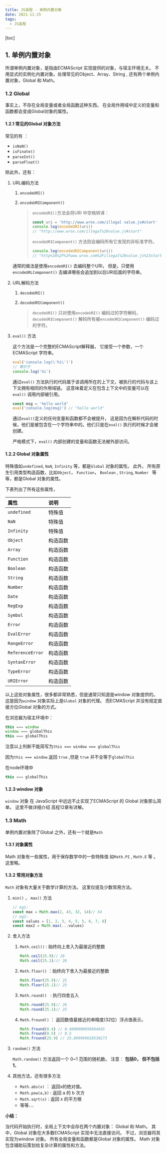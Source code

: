 ```yaml
---
title: JS高程 - 单例内置对象
date: 2021-11-25
tags:
  - JS高程
---
```


[toc]

## 1. 单例内置对象

所谓单例内置对象，是指由ECMAScript 实现提供的对象，与宿主环境无关。 不用显式的实例化内置对象。处理常见的Object、Array、String , 还有两个单例内置对象，Global 和 Math。

### 1.2 Global

事实上，不存在全局变量或者全局函数这种东西。 在全局作用域中定义的变量和函数都会变成Global对象的属性。

#### 1.2.1 常见的Global 对象方法

常见的有 ：

- `isNaN()`
- `isFinate()`
- `parseInt()`
- `parseFloat()`

除此外，还有：

1. URL编码方法
   1. `encodeURI()`

   2. `encodeURIComponent()`

      > `encodeURI()`方法会将URI 中空格转译：
      >
      > ```javascript
      > const uri = 'http://www.wrox.com/illegal value.js#start'
      > console.log(encodeURI(uri))
      > // "http://www.wrox.com/illegal%20value.js#start"
      > ```
      >
      > `encodeURIComponent()` 方法则会编码所有它发现的非标准字符。
      >
      > ```javascript
      > console.log(encodeURIComponent(uri))
      > // "http%3A%2F%2Fwww.wrox.com%2Fillegal%20value.js%23start"
      > ```

   通常的做法是使用`encodeURI()` 去编码整个URI， 但是，只使用`encodeURLComponent()` 去编译哪些会追加到以后URI后面的字符串。

2. URL解码方法
   1. `decodeURI()`

   2. `decodeURIComponent()`

      > `decodeURI()` 只对使用`encodeURI()` 编码过的字符解码，`decodeURIComponent()` 解码所有被`encodeURIComponent()` 编码过的字符。

3. `eval()` 方法

   这个方法是一个完整的ECMAScript解释器， 它接受一个参数，一个ECMAScript 字符串。

   ```javascript
   eval('console.log(\'hi\')')
   // 等价于
   console.log('hi')
   ```

   通过`eval()` 方法执行的代码属于该调用所在的上下文，被执行的代码与该上下文拥有相同的作用域链。 这意味着定义在包含上下文中的变量可以在`eval()` 调用内部被引用。

   ```javascript
   const msg = 'hello world'
   eval('console.log(msg)') // "hello world"
   ```

   通过`eval()`定义的任何变量和函数都不会被提升， 这是因为在解析代码的时候，他们是被包含在一个字符串中的。他们只是在`eval()` 执行的时候才会被创建。

   严格模式下，`eval()` 内部创建的变量和函数无法被外部访问。

#### 1.2.2 Global 对象属性

特殊值如`undefined`, `NaN`, `Infinity` 等，都是`Global` 对象的属性。 此外， 所有原生引用类型构造函数，比如`Object`， `Function`， `Boolean` , `String`, `Number ` 等等，都是Global 对象的属性。

下表列出了所有这些属性，

| 属性             | 说明     |
| :--------------- | :------- |
| `undefined`      | 特殊值   |
| `NaN`            | 特殊值   |
| `Infinity`       | 特殊值   |
| `Object`         | 构造函数 |
| `Array`          | 构造函数 |
| `Function`       | 构造函数 |
| `Boolean`        | 构造函数 |
| `String`         | 构造函数 |
| `Number`         | 构造函数 |
| `Date`           | 构造函数 |
| `RegExp`         | 构造函数 |
| `Symbol`         | 构造函数 |
| `Error`          | 构造函数 |
| `EvalError`      | 构造函数 |
| `RangeError`     | 构造函数 |
| `ReferenceError` | 构造函数 |
| `SyntaxError`    | 构造函数 |
| `TypeError`      | 构造函数 |
| `URIError`       | 构造函数 |

以上这些对象属性，很多都非常熟悉，但是通常只知道是window 对象提供的。 这是因为`window` 对象实际上是`Global` 对象的代理。 而ECMAScript 并没有规定直接方位Global 对象的方式。

在浏览器为宿主环境中：

```javascript
this === window
window === globalThis
this === globalThis
```

注意以上判断不能简写为`this === window === globalThis`

因为`this === window` 返回 `true` ,但是 `true` 并不全等于`globalThis`

在node环境中

```javascript
this === globalThis
```

#### 1.2.3 window 对象

`window` 对象 在 JavaScript 中远远不止实现了ECMAScript 的 Global 对象那么简单。 这里不做详细介绍 高程12章有详解。

### 1.3 Math

单例内置对象除了Global 之外，还有一个就是`Math`

#### 1.3.1 对象属性

Math 对象有一些属性，用于保存数学中的一些特殊值 如`Math.PI` , `Math.E` 等 。 这里略。

#### 1.3.2 常用对象方法

`Math` 对象有大量关于数学计算的方法。 这里仅提及少数常用方法。

1. `min()` ， `max()` 方法

   ```javascript
   // eg1:
   const max = Math.max(2, 43, 32, 14)// 54
   // eg2:
   const values = [1, 2, 3, 4, 5, 5, 6, 7, 8]
   const max2 = Math.max(...values)
   ```

2. 舍入方法
   1. `Math.ceil()` : 始终向上舍入为最接近的整数

      ```javascript
      Math.ceil(25.9)// 26
      Math.ceil(25.1)/// 26
      ```

   2. `Math.floor()` ：始终向下舍入为最接近的整数

      ```javascript
      Math.floor(25.9)// 25
      Math.floor(25.1)// 25
      ```

   3. `Math.round() ` : 执行四舍五入

      ```javascript
      Math.round(25.9)// 26
      Math.round(25.1)// 25
      ```

   4. `Math.fround()` ： 返回数值最接近的单精度(32位）浮点值表示。

      ```javascript
      Math.fround(0.4) // 0.4000000059604645
      Math.fround(0.5) // 0.5
      Math.fround(25.9) // 25.899999618530273
      ```

3. `random()` 方法

   `Math.random()` 方法返回一个 0~1 范围的随机数。 注意： **包括0， 但不包括1**。

4. 其他方法，还有很多方法
   - `Math.abs(x)` ： 返回x的绝对值。
   - `Math.pow(a,b)` : 返回 a 的 b 次方
   - `Math.sqrt(x)` : 返回 x 的平方根
   - 等等....

**小结：**

当代码开始执行时，全局上下文中会存在两个内置对象： Global 和 Math。 其中，Global 对象在大多数ECMAScript 实现中无法直接访问。 不过，浏览器将其实现为window 对象。 所有全局变量和函数都是Global 对象的属性。 Math 对象包含辅助玩策划给复杂计算的属性和方法。
